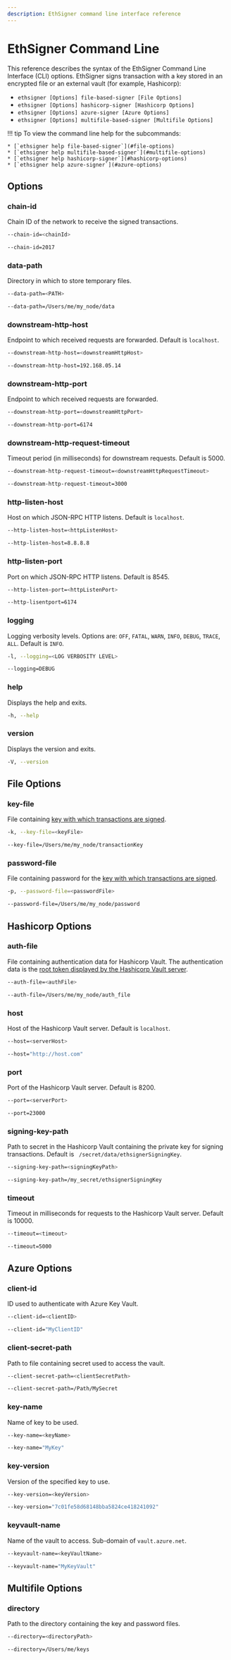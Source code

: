 ```yaml
---
description: EthSigner command line interface reference
---
```


# EthSigner Command Line

This reference describes the syntax of the EthSigner Command Line Interface (CLI) options. EthSigner
signs transaction with a key stored in an encrypted file or an external vault (for example, Hashicorp):

* `ethsigner [Options] file-based-signer [File Options]`
* `ethsigner [Options] hashicorp-signer [Hashicorp Options]`
* `ethsigner [Options] azure-signer [Azure Options]`
* `ethsigner [Options] multifile-based-signer [Multifile Options]`

!!! tip
    To view the command line help for the subcommands:

    * [`ethsigner help file-based-signer`](#file-options)
    * [`ethsigner help multifile-based-signer`](#multifile-options)
    * [`ethsigner help hashicorp-signer`](#hashicorp-options)
    * [`ethsigner help azure-signer`](#azure-options)

## Options

### chain-id

Chain ID of the network to receive the signed transactions.

```bash tab="Syntax"
--chain-id=<chainId>
```

```bash tab="Example"
--chain-id=2017
```

### data-path

Directory in which to store temporary files.

```bash tab="Syntax"
--data-path=<PATH>
```

```bash tab="Example"
--data-path=/Users/me/my_node/data
```

### downstream-http-host

Endpoint to which received requests are forwarded. Default is `localhost`.

```bash tab="Syntax"
--downstream-http-host=<downstreamHttpHost>
```

```bash tab="Example"
--downstream-http-host=192.168.05.14
```

### downstream-http-port

Endpoint to which received requests are forwarded.

```bash tab="Syntax"
--downstream-http-port=<downstreamHttpPort>
```

```bash tab="Example"
--downstream-http-port=6174
```

### downstream-http-request-timeout

Timeout period (in milliseconds) for downstream requests. Default is 5000.

```bash tab="Syntax"
--downstream-http-request-timeout=<downstreamHttpRequestTimeout>
```

```bash tab="Example"
--downstream-http-request-timeout=3000
```

### http-listen-host

Host on which JSON-RPC HTTP listens. Default is `localhost`.

```bash tab="Syntax"
--http-listen-host=<httpListenHost>
```

```bash tab="Example"
--http-listen-host=8.8.8.8
```

### http-listen-port

Port on which JSON-RPC HTTP listens. Default is 8545.

```bash tab="Syntax"
--http-listen-port=<httpListenPort>
```

```bash tab="Example"
--http-lisentport=6174
```

### logging

Logging verbosity levels. Options are: `OFF`, `FATAL`, `WARN`, `INFO`, `DEBUG`, `TRACE`, `ALL`.
Default is `INFO`.

```bash tab="Syntax"
-l, --logging=<LOG VERBOSITY LEVEL>
```

```bash tab="Example"
--logging=DEBUG
```

### help

Displays the help and exits.

```bash tab="Syntax"
-h, --help
```

### version

Displays the version and exits.

```bash tab="Syntax"
-V, --version
```

## File Options

### key-file

File containing [key with which transactions are signed](../../Tutorials/Start-EthSigner.md#create-password-and-key-files).

```bash tab="Syntax"
-k, --key-file=<keyFile>
```

```bash tab="Example"
--key-file=/Users/me/my_node/transactionKey
```

### password-file

File containing password for the [key with which transactions are signed](../../Tutorials/Start-EthSigner.md#create-password-and-key-files).

```bash tab="Syntax"
-p, --password-file=<passwordFile>
```

```bash tab="Example"
--password-file=/Users/me/my_node/password
```

## Hashicorp Options

### auth-file

File containing authentication data for Hashicorp Vault. The authentication data is the [root token displayed by
the Hashicorp Vault server](../../HowTo/Store-Keys/Use-Hashicorp.md#storing-private-key-in-hashcorp-vault).

```bash tab="Syntax"
--auth-file=<authFile>
```

```bash tab="Example"
--auth-file=/Users/me/my_node/auth_file
```

### host

Host of the Hashicorp Vault server. Default is `localhost`.

```bash tab="Syntax"
--host=<serverHost>
```

```bash tab="Example"
--host="http://host.com"
```

### port

Port of the Hashicorp Vault server. Default is 8200.

```bash tab="Syntax"
--port=<serverPort>
```

```bash tab="Example"
--port=23000
```

### signing-key-path

Path to secret in the Hashicorp Vault containing the private key for signing transactions. Default is
` /secret/data/ethsignerSigningKey`.

```bash tab="Syntax"
--signing-key-path=<signingKeyPath>
```

```bash tab="Example"
--signing-key-path=/my_secret/ethsignerSigningKey
```

### timeout

Timeout in milliseconds for requests to the Hashicorp Vault server. Default is 10000.

```bash tab="Syntax"
--timeout=<timeout>
```

```bash tab="Example"
--timeout=5000
```

## Azure Options

### client-id

ID used to authenticate with Azure Key Vault.

```bash tab="Syntax"
--client-id=<clientID>
```

```bash tab="Example"
--client-id="MyClientID"
```

### client-secret-path

Path to file containing secret used to access the vault.

```bash tab="Syntax"
--client-secret-path=<clientSecretPath>
```

```bash tab="Example"
--client-secret-path=/Path/MySecret
```

### key-name

Name of key to be used.

```bash tab="Syntax"
--key-name=<keyName>
```

```bash tab="Example"
--key-name="MyKey"
```

### key-version

Version of the specified key to use.

```bash tab="Syntax"
--key-version=<keyVersion>
```

```bash tab="Example"
--key-version="7c01fe58d68148bba5824ce418241092"
```

### keyvault-name

Name of the vault to access. Sub-domain of `vault.azure.net`.

```bash tab="Syntax"
--keyvault-name=<keyVaultName>
```

```bash tab="Example"
--keyvault-name="MyKeyVault"
```

## Multifile Options

### directory

Path to the directory containing the key and password files.

```bash tab="Syntax"
--directory=<directoryPath>
```

```bash tab="Example"
--directory=/Users/me/keys
```


